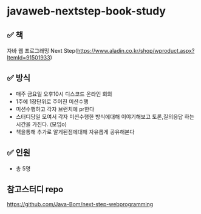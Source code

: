 # javaweb-nextstep-book-study

## ✅ 책
자바 웹 프로그래밍 Next Step(https://www.aladin.co.kr/shop/wproduct.aspx?ItemId=91501933)

## ✅ 방식
- 매주 금요일 오후10시 디스코드 온라인 회의
- 1주에 1장단위로 주어진 미션수행
- 미션수행하고 각자 브런치에 pr한다 
- 스터디당일 모여서 각자 미션수행한 방식에대해 이야기해보고 토론,질의응답 하는 시간을 가진다. (모임o)
- 책을통해 추가로 알게된점에대해 자유롭게 공유해본다

## ✅ 인원
- 총 5명

## 참고스터디 repo

https://github.com/Java-Bom/next-step-webprogramming
